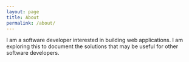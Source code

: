 ```yaml
---
layout: page
title: About
permalink: /about/
---
```


I am a software developer interested in building web applications. I am exploring this to document the solutions that may be useful for other software developers.